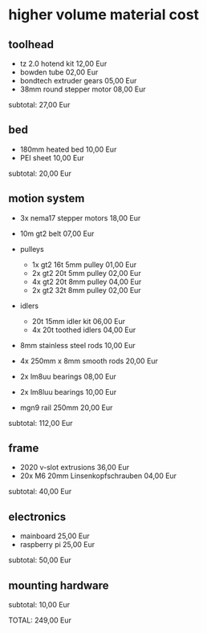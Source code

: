 # higher volume material cost
## toolhead
- tz 2.0 hotend kit                 12,00 Eur
- bowden tube                       02,00 Eur
- bondtech extruder gears           05,00 Eur
- 38mm round stepper motor          08,00 Eur

subtotal:                           27,00 Eur

## bed
- 180mm heated bed                  10,00 Eur
- PEI sheet                         10,00 Eur

subtotal:                           20,00 Eur

## motion system
- 3x nema17 stepper motors          18,00 Eur
- 10m gt2 belt                      07,00 Eur
- pulleys
    - 1x gt2 16t 5mm pulley         01,00 Eur
    - 2x gt2 20t 5mm pulley         02,00 Eur
    - 4x gt2 20t 8mm pulley         04,00 Eur
    - 2x gt2 32t 8mm pulley         02,00 Eur

- idlers
    - 20t 15mm idler kit            06,00 Eur
    - 4x 20t toothed idlers         04,00 Eur

- 8mm stainless steel rods          10,00 Eur
- 4x 250mm x 8mm smooth rods        20,00 Eur
- 2x lm8uu bearings                 08,00 Eur
- 2x lm8luu bearings                10,00 Eur
- mgn9 rail 250mm                   20,00 Eur

subtotal:                          112,00 Eur

## frame
- 2020 v-slot extrusions            36,00 Eur
- 20x M6 20mm Linsenkopfschrauben   04,00 Eur

subtotal:                           40,00 Eur

## electronics
- mainboard                         25,00 Eur
- raspberry pi                      25,00 Eur

subtotal:                           50,00 Eur

## mounting hardware

subtotal:                           10,00 Eur

TOTAL:                             249,00 Eur
